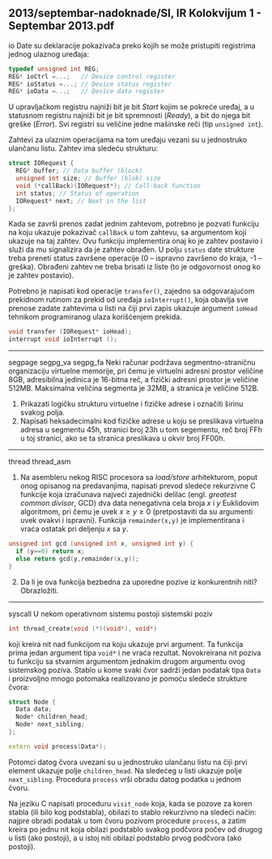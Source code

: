 2013/septembar-nadoknade/SI, IR Kolokvijum 1 - Septembar 2013.pdf
--------------------------------------------------------------------------------
io
Date su deklaracije pokazivača preko kojih se može pristupiti registrima jednog ulaznog
uređaja:
```cpp
typedef unsigned int REG;
REG* ioCtrl =...;   // Device control register
REG* ioStatus =...; // Device status register
REG* ioData =...;   // Device data register
```
U upravljačkom registru najniži bit je bit *Start* kojim se pokreće uređaj, a u statusnom registru
najniži bit je bit spremnosti (*Ready*), a bit do njega bit greške (*Error*). Svi registri su veličine
jedne mašinske reči (tip `unsigned int`).

Zahtevi za ulaznim operacijama na tom uređaju vezani su u jednostruko ulančanu listu.
Zahtev ima sledeću strukturu:
```cpp
struct IORequest {
  REG* buffer; // Data buffer (block)
  unsigned int size; // Buffer (blok) size
  void (*callBack)(IORequest*); // Call-back function
  int status; // Status of operation
  IORequest* next; // Next in the list
};
```
Kada se završi prenos zadat jednim zahtevom, potrebno je pozvati funkciju na koju ukazuje
pokazivač `callBack` u tom zahtevu, sa argumentom koji ukazuje na taj zahtev. Ovu funkciju
implementira onaj ko je zahtev postavio i služi da mu signalizira da je zahtev obrađen. U
polju `status` date strukture treba preneti status završene operacije (0 – ispravno završeno do
kraja, -1 – greška). Obrađeni zahtev ne treba brisati iz liste (to je odgovornost onog ko je
zahtev postavio).

Potrebno je napisati kod operacije `transfer()`, zajedno sa odgovarajućom prekidnom
rutinom za prekid od uređaja `ioInterrupt()`, koja obavlja sve prenose zadate zahtevima u
listi na čiji prvi zapis ukazuje argument `ioHead` tehnikom programiranog ulaza korišćenjem
prekida.
```cpp
void transfer (IORequest* ioHead);
interrupt void ioInterrupt ();
```

--------------------------------------------------------------------------------
segpage segpg_va segpg_fa
Neki računar podržava segmentno-straničnu organizaciju virtuelne memorije, pri čemu je
virtuelni adresni prostor veličine 8GB, adresibilna jedinica je 16-bitna reč, a fizički adresni
prostor je veličine 512MB. Maksimalna veličina segmenta je 32MB, a stranica je veličine
512B.

1. Prikazati logičku strukturu virtuelne i fizičke adrese i označiti širinu svakog polja.
2. Napisati heksadecimalni kod fizičke adrese u koju se preslikava virtuelna adresa u
segmentu 45h, stranici broj 23h u tom segementu, reč broj FFh u toj stranici, ako se ta stranica
preslikava u okvir broj FF00h.

--------------------------------------------------------------------------------
thread thread_asm
1. Na asembleru nekog RISC procesora sa *load/store* arhitekturom, poput onog opisanog
na predavanjima, napisati prevod sledeće rekurzivne C funkcije koja izračunava najveći
zajednički delilac (engl. *greatest common divisor*, GCD) dva data nenegativna cela broja *x* i *y*
Euklidovim algoritmom, pri čemu je uvek $x \geq y \geq 0$ (pretpostaviti da su argumenti uvek ovakvi i
ispravni). Funkcija `remainder(x,y)` je implementirana i vraća ostatak pri deljenju *x* sa *y*.
```cpp
unsigned int gcd (unsigned int x, unsigned int y) {
  if (y==0) return x;
  else return gcd(y,remainder(x,y));
}
```
2. Da li je ova funkcija bezbedna za uporedne pozive iz konkurentnih niti? Obrazložiti.

--------------------------------------------------------------------------------
syscall
U nekom operativnom sistemu postoji sistemski poziv
```cpp
int thread_create(void (*)(void*), void*)
```
koji kreira nit nad funkcijom na koju ukazuje prvi argument. Ta funkcija prima jedan
argument tipa `void*` i ne vraća rezultat. Novokreirana nit poziva tu funkciju sa stvarnim
argumentom jednakim drugom argumentu ovog sistemskog poziva.
Stablo u kome svaki čvor sadrži jedan podatak tipa `Data` i proizvoljno mnogo potomaka
realizovano je pomoću sledeće strukture čvora:
```cpp
struct Node {
  Data data;
  Node* children_head;
  Node* next_sibling;
};

extern void process(Data*);
```
Potomci datog čvora uvezani su u jednostruko ulančanu listu na čiji prvi element ukazuje
polje `children_head`. Na sledećeg u listi ukazuje polje `next_sibling`. Procedura `process`
vrši obradu datog podatka u jednom čvoru.

Na jeziku C napisati proceduru `visit_node` koja, kada se pozove za koren stabla (ili bilo kog
podstabla), obilazi to stablo rekurzivno na sledeći način: najpre obradi podatak u tom čvoru
pozivom procedure `process`, a zatim kreira po jednu nit koja obilazi podstablo svakog
podčvora počev od drugog u listi (ako postoji), a u istoj niti obilazi podstablo prvog podčvora
(ako postoji).
